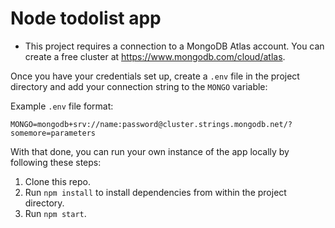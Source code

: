 

# Node todolist app

- This project requires a connection to a MongoDB Atlas account. You can create a free cluster at https://www.mongodb.com/cloud/atlas.

Once you have your credentials set up, create a `.env` file in the project directory and add your connection string to the `MONGO` variable:

Example `.env` file format:
```
MONGO=mongodb+srv://name:password@cluster.strings.mongodb.net/?somemore=parameters
```

With that done, you can run your own instance of the app locally by following these steps:

1. Clone this repo.
2. Run `npm install` to install dependencies from within the project directory.
3. Run `npm start`.

